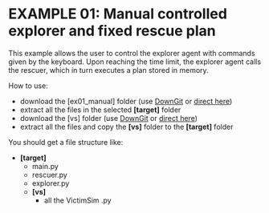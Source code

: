 # EXAMPLE 01: Manual controlled explorer and fixed rescue plan
This example allows the user to control the explorer agent with commands given by the keyboard. Upon reaching the time limit, the explorer agent calls the rescuer, which in turn executes a plan stored in memory.

How to use:
- download the [ex01_manual] folder (use [DownGit](https://downgit.github.io) or [direct here](https://downgit.github.io/#/home?url=https://github.com/tacla/VictimSim2/tree/main/ex01_manual))
- extract all the files in the selected **[target]** folder
- download the [vs] folder (use [DownGit](https://downgit.github.io) or [direct here](https://downgit.github.io/#/home?url=https://github.com/tacla/VictimSim2/tree/main/ex01_manual))
- extract all the files and copy the **[vs]** folder to the **[target]** folder

You should get a file structure like:

+ **[target]**
   + main.py
   + rescuer.py
   + explorer.py
   + **[vs]**
      + all the VictimSim .py
